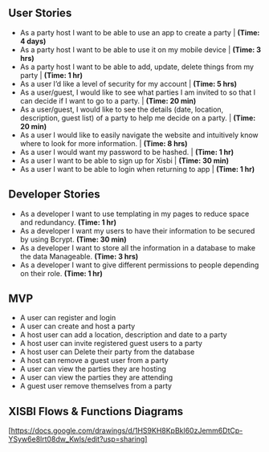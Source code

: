 ## User Stories
- As a party host I want to be able to use an app to create a party | **(Time: 4 days)**
- As a party host I want to be able to use it on my mobile device | **(Time: 3 hrs)**
- As a party host I want to be able to add, update, delete things from my party | **(Time: 1 hr)**
- As a user I’d like a level of security for my account | **(Time: 5 hrs)**
- As a user/guest, I would like to see what parties I am invited to so that I can decide if I want to go to a party. | **(Time: 20 min)**
- As a user/guest, I would like to see the details (date, location, description, guest list) of a party to help me decide on a party. | **(Time: 20 min)** 
- As a user I would like to easily navigate the website and intuitively know where to look for more information. | **(Time: 8 hrs)**
- As a user I would want my password to be hashed. | **(Time: 1 hr)**
- As a user I want to be able to sign up for Xisbi | **(Time: 30 min)**
- As a user I want to be able to login when returning to app | **(Time: 1 hr)**

## Developer Stories
- As a developer I want to use templating in my pages to reduce space and redundancy. **(Time: 1 hr)**
- As a developer I want my users to have their information to be secured by using Bcrypt. **(Time: 30 min)**
- As a developer I want to store all the information in a database to make the data Manageable. **(Time: 3 hrs)**
- As a developer I want to give different permissions to people depending on their role. **(Time: 1 hr)**

## MVP
- A user can register and login
- A user can create and host a party
- A host user can add a location, description and date to a party
- A host user can invite registered guest users to a party
- A host user can Delete their party from the database
- A host can remove a guest user from a party
- A user can view the parties they are hosting
- A user can view the parties they are attending
- A guest user remove themselves from a party


## XISBI Flows & Functions Diagrams

[https://docs.google.com/drawings/d/1HS9KH8KpBkl60zJemm6DtCp-YSyw6e8lrt08dw_Kwls/edit?usp=sharing]
